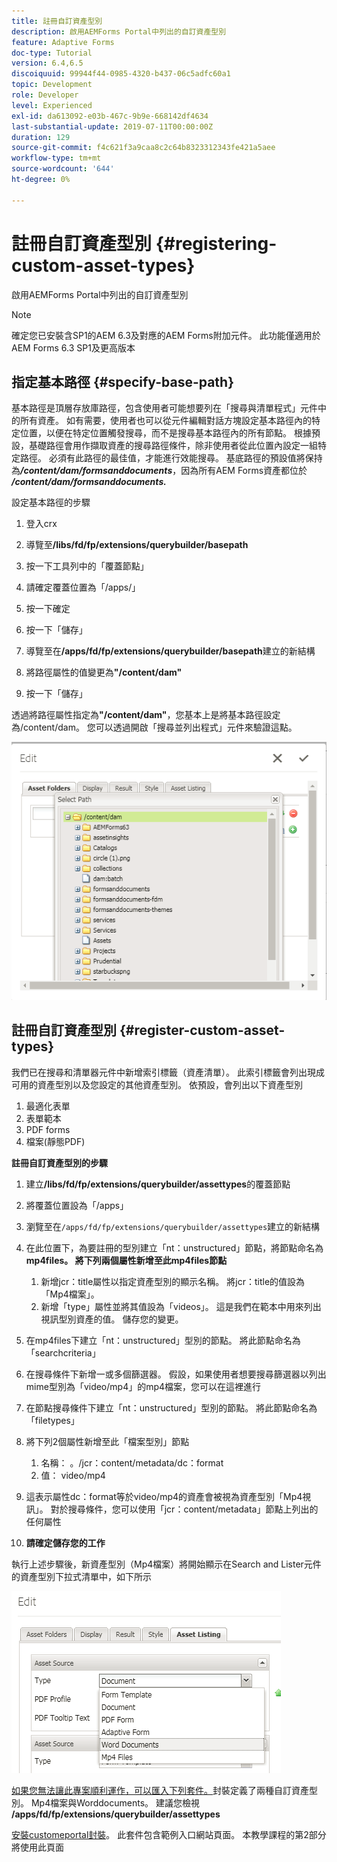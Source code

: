 ```yaml
---
title: 註冊自訂資產型別
description: 啟用AEMForms Portal中列出的自訂資產型別
feature: Adaptive Forms
doc-type: Tutorial
version: 6.4,6.5
discoiquuid: 99944f44-0985-4320-b437-06c5adfc60a1
topic: Development
role: Developer
level: Experienced
exl-id: da613092-e03b-467c-9b9e-668142df4634
last-substantial-update: 2019-07-11T00:00:00Z
duration: 129
source-git-commit: f4c621f3a9caa8c2c64b8323312343fe421a5aee
workflow-type: tm+mt
source-wordcount: '644'
ht-degree: 0%

---
```


# 註冊自訂資產型別 {#registering-custom-asset-types}

啟用AEMForms Portal中列出的自訂資產型別

>[!NOTE]
>
>確定您已安裝含SP1的AEM 6.3及對應的AEM Forms附加元件。 此功能僅適用於AEM Forms 6.3 SP1及更高版本

## 指定基本路徑 {#specify-base-path}

基本路徑是頂層存放庫路徑，包含使用者可能想要列在「搜尋與清單程式」元件中的所有資產。 如有需要，使用者也可以從元件編輯對話方塊設定基本路徑內的特定位置，以便在特定位置觸發搜尋，而不是搜尋基本路徑內的所有節點。 根據預設，基礎路徑會用作擷取資產的搜尋路徑條件，除非使用者從此位置內設定一組特定路徑。 必須有此路徑的最佳值，才能進行效能搜尋。 基底路徑的預設值將保持為&#x200B;**_/content/dam/formsanddocuments_**，因為所有AEM Forms資產都位於&#x200B;**_/content/dam/formsanddocuments._**

設定基本路徑的步驟

1. 登入crx
1. 導覽至&#x200B;**/libs/fd/fp/extensions/querybuilder/basepath**

1. 按一下工具列中的「覆蓋節點」
1. 請確定覆蓋位置為「/apps/」
1. 按一下確定
1. 按一下「儲存」
1. 導覽至在&#x200B;**/apps/fd/fp/extensions/querybuilder/basepath**&#x200B;建立的新結構

1. 將路徑屬性的值變更為&#x200B;**&quot;/content/dam&quot;**
1. 按一下「儲存」

透過將路徑屬性指定為&#x200B;**&quot;/content/dam&quot;**，您基本上是將基本路徑設定為/content/dam。 您可以透過開啟「搜尋並列出程式」元件來驗證這點。

![basepath](assets/basepath.png)

## 註冊自訂資產型別 {#register-custom-asset-types}

我們已在搜尋和清單器元件中新增索引標籤（資產清單）。 此索引標籤會列出現成可用的資產型別以及您設定的其他資產型別。 依預設，會列出以下資產型別

1. 最適化表單
1. 表單範本
1. PDF forms
1. 檔案(靜態PDF)

**註冊自訂資產型別的步驟**

1. 建立&#x200B;**/libs/fd/fp/extensions/querybuilder/assettypes**&#x200B;的覆蓋節點

1. 將覆蓋位置設為「/apps」
1. 瀏覽至在`/apps/fd/fp/extensions/querybuilder/assettypes`建立的新結構

1. 在此位置下，為要註冊的型別建立「nt：unstructured」節點，將節點命名為&#x200B;**mp4files。 將下列兩個屬性新增至此mp4files節點**

   1. 新增jcr：title屬性以指定資產型別的顯示名稱。 將jcr：title的值設為「Mp4檔案」。
   1. 新增「type」屬性並將其值設為「videos」。 這是我們在範本中用來列出視訊型別資產的值。 儲存您的變更。

1. 在mp4files下建立「nt：unstructured」型別的節點。 將此節點命名為「searchcriteria」
1. 在搜尋條件下新增一或多個篩選器。 假設，如果使用者想要搜尋篩選器以列出mime型別為「video/mp4」的mp4檔案，您可以在這裡進行
1. 在節點搜尋條件下建立「nt：unstructured」型別的節點。 將此節點命名為「filetypes」
1. 將下列2個屬性新增至此「檔案型別」節點

   1. 名稱： 。/jcr：content/metadata/dc：format
   1. 值： video/mp4

1. 這表示屬性dc：format等於video/mp4的資產會被視為資產型別「Mp4視訊」。 對於搜尋條件，您可以使用「jcr：content/metadata」節點上列出的任何屬性

1. **請確定儲存您的工作**

執行上述步驟後，新資產型別（Mp4檔案）將開始顯示在Search and Lister元件的資產型別下拉式清單中，如下所示

![mp4檔案](assets/mp4files.png)

[如果您無法讓此專案順利運作，可以匯入下列套件。](assets/assettypeskt1.zip)封裝定義了兩種自訂資產型別。 Mp4檔案與Worddocuments。 建議您檢視&#x200B;**/apps/fd/fp/extensions/querybuilder/assettypes**

[安裝customeportal封裝](assets/customportalpage.zip)。 此套件包含範例入口網站頁面。 本教學課程的第2部分將使用此頁面
